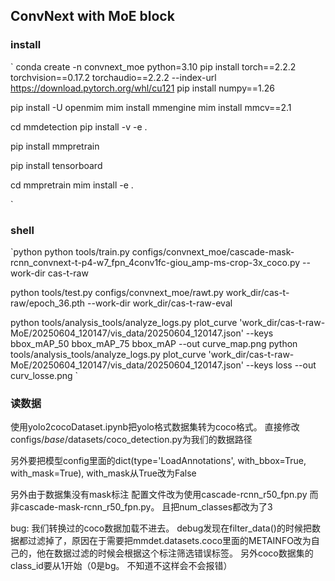 ## ConvNext with MoE block



### install
`
conda create -n convnext_moe python=3.10
pip install torch==2.2.2 torchvision==0.17.2 torchaudio==2.2.2 --index-url https://download.pytorch.org/whl/cu121
pip install numpy==1.26

pip install -U openmim
mim install mmengine
mim install mmcv==2.1

cd mmdetection
pip install -v -e .

pip install mmpretrain

pip install tensorboard

cd mmpretrain
mim install -e .

`

### shell
`python
python tools/train.py configs/convnext_moe/cascade-mask-rcnn_convnext-t-p4-w7_fpn_4conv1fc-giou_amp-ms-crop-3x_coco.py --work-dir cas-t-raw 


python tools/test.py configs/convnext_moe/rawt.py work_dir/cas-t-raw/epoch_36.pth  --work-dir work_dir/cas-t-raw-eval


<!-- https://blog.csdn.net/Lucy_wzw/article/details/144480725 -->
python tools/analysis_tools/analyze_logs.py plot_curve 'work_dir/cas-t-raw-MoE/20250604_120147/vis_data/20250604_120147.json' --keys bbox_mAP_50 bbox_mAP_75 bbox_mAP --out curve_map.png
python tools/analysis_tools/analyze_logs.py plot_curve 'work_dir/cas-t-raw-MoE/20250604_120147/vis_data/20250604_120147.json' --keys loss --out curv_losse.png
`


### 读数据

使用yolo2cocoDataset.ipynb把yolo格式数据集转为coco格式。 直接修改 configs/_base_/datasets/coco_detection.py为我们的数据路径

另外要把模型config里面的dict(type='LoadAnnotations', with_bbox=True, with_mask=True),  with_mask从True改为False

另外由于数据集没有mask标注 配置文件改为使用cascade-rcnn_r50_fpn.py 而非cascade-mask-rcnn_r50_fpn.py。 且把num_classes都改为了3

bug: 我们转换过的coco数据加载不进去。 debug发现在filter_data()的时候把数据都过滤掉了，原因在于需要把mmdet.datasets.coco里面的METAINFO改为自己的，他在数据过滤的时候会根据这个标注筛选错误标签。 另外coco数据集的class_id要从1开始（0是bg。 不知道不这样会不会报错）